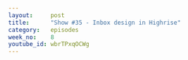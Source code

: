 ```yaml
---
layout:     post
title:      "Show #35 - Inbox design in Highrise"
category:   episodes
week_no:    8
youtube_id: wbrTPxqOCWg
---
```

